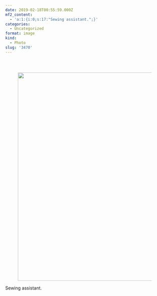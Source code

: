 ```yaml
---
date: 2019-02-18T00:55:59.000Z
mf2_content:
  - 'a:1:{i:0;s:17:"Sewing assistant.";}'
categories:
  - Uncategorized
format: image
kind:
  - Photo
slug: '3470'
---
```

<section class="response"> <header> </header> 

<div data-carousel-extra='{"blog_id":1,"permalink":"https:\/\/www.yergler.net\/2019\/02\/17\/3470\/"}' id='gallery-12' class='gallery galleryid-3470 gallery-columns-1 gallery-size-large'>
  <figure class='gallery-item'> 
  
  <div class='gallery-icon landscape'>
    <a href='https://www.yergler.net/wp-content/uploads/2019/02/igI2KcCF.jpg'><img width="660" height="660" src="https://www.yergler.net/wp-content/uploads/2019/02/igI2KcCF-1024x1024.jpg" class="attachment-large size-large u-photo" alt="" loading="lazy" srcset="https://www.yergler.net/wp-content/uploads/2019/02/igI2KcCF-1024x1024.jpg 1024w, https://www.yergler.net/wp-content/uploads/2019/02/igI2KcCF-150x150.jpg 150w, https://www.yergler.net/wp-content/uploads/2019/02/igI2KcCF-300x300.jpg 300w, https://www.yergler.net/wp-content/uploads/2019/02/igI2KcCF-768x768.jpg 768w, https://www.yergler.net/wp-content/uploads/2019/02/igI2KcCF-800x800.jpg 800w, https://www.yergler.net/wp-content/uploads/2019/02/igI2KcCF-50x50.jpg 50w, https://www.yergler.net/wp-content/uploads/2019/02/igI2KcCF.jpg 1080w" sizes="(max-width: 660px) 100vw, 660px" data-attachment-id="3471" data-permalink="https://www.yergler.net/2019/02/17/3470/igi2kccf/" data-orig-file="https://www.yergler.net/wp-content/uploads/2019/02/igI2KcCF.jpg" data-orig-size="1080,1080" data-comments-opened="0" data-image-meta="{&quot;aperture&quot;:&quot;0&quot;,&quot;credit&quot;:&quot;&quot;,&quot;camera&quot;:&quot;&quot;,&quot;caption&quot;:&quot;&quot;,&quot;created_timestamp&quot;:&quot;0&quot;,&quot;copyright&quot;:&quot;&quot;,&quot;focal_length&quot;:&quot;0&quot;,&quot;iso&quot;:&quot;0&quot;,&quot;shutter_speed&quot;:&quot;0&quot;,&quot;title&quot;:&quot;&quot;,&quot;orientation&quot;:&quot;0&quot;}" data-image-title="igI2KcCF" data-image-description="" data-image-caption="" data-medium-file="https://www.yergler.net/wp-content/uploads/2019/02/igI2KcCF-300x300.jpg" data-large-file="https://www.yergler.net/wp-content/uploads/2019/02/igI2KcCF-1024x1024.jpg" /></a>
  </div></figure>
</div></section> 

Sewing assistant.
